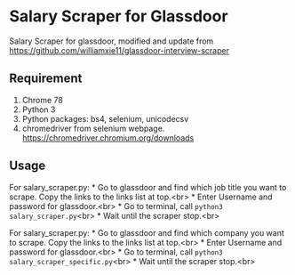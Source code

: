 #  Salary Scraper for Glassdoor
Salary Scraper for glassdoor, modified and update from https://github.com/williamxie11/glassdoor-interview-scraper

##  Requirement
1. Chrome 78
2. Python 3
3. Python packages: bs4, selenium, unicodecsv
4. chromedriver from selenium webpage. https://chromedriver.chromium.org/downloads

## Usage
For salary_scraper.py:
    * Go to glassdoor and find which job title you want to scrape. Copy the links to the links list at top.<br\>
    * Enter Username and password for glassdoor.<br\>
    * Go to terminal, call ``python3 salary_scraper.py``<br\>
    * Wait until the scraper stop.<br\>

For salary_scraper.py:
    * Go to glassdoor and find which company you want to scrape. Copy the links to the links list at top.<br\>
    * Enter Username and password for glassdoor.<br\>
    * Go to terminal, call ``python3 salary_scraper_specific.py``<br\>
    * Wait until the scraper stop.<br\>